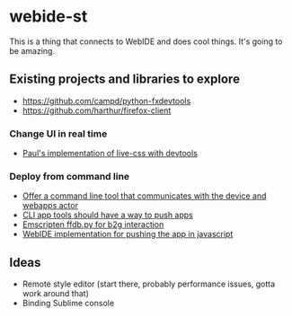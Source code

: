 # webide-st

This is a thing that connects to WebIDE and does cool things. It's going to be amazing.

## Existing projects and libraries to explore

* https://github.com/campd/python-fxdevtools
* https://github.com/harthur/firefox-client

### Change UI in real time
* [Paul's implementation of live-css with devtools](https://github.com/paulrouget/firefox-remote-styleEditors/blob/master/libs/fxui.py)

### Deploy from command line

* [Offer a command line tool that communicates with the device and webapps actor](https://bugzilla.mozilla.org/show_bug.cgi?id=1023084)
* [CLI app tools should have a way to push apps](https://bugzilla.mozilla.org/show_bug.cgi?id=1035185#c1)
* [Emscripten ffdb.py for b2g interaction](https://github.com/kripken/emscripten/blob/master/tools/ffdb.py)
* [WebIDE implementation for pushing the app in javascript](http://mxr.mozilla.org/mozilla-central/source/toolkit/devtools/apps/app-actor-front.js)

## Ideas

* Remote style editor (start there, probably performance issues, gotta work around that)
* Binding Sublime console
